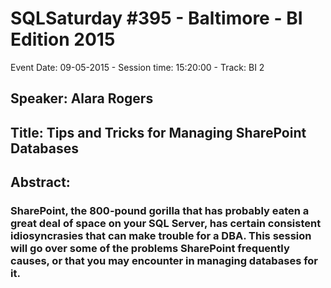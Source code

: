 # SQLSaturday #395 - Baltimore - BI Edition 2015
Event Date: 09-05-2015 - Session time: 15:20:00 - Track: BI 2
## Speaker: Alara Rogers
## Title: Tips and Tricks for Managing SharePoint Databases
## Abstract:
### SharePoint, the 800-pound gorilla that has probably eaten a great deal of space on your SQL Server, has certain consistent idiosyncrasies that can make trouble for a DBA. This session will go over some of the problems SharePoint frequently causes, or that you may encounter in managing databases for it.
